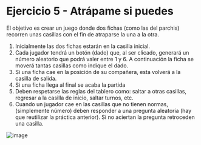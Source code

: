 # Ejercicio 5 - Atrápame si puedes
El objetivo es crear un juego donde dos fichas (como las del parchis) recorren unas casillas con el fin de atraparse la una a la otra.
1. Inicialmente las dos fichas estarán en la casilla inicial.
2. Cada jugador tendrá un botón (dado) que, al ser clicado, generará un número aleatorio que podrá valer entre 1 y 6. A continuación la ficha se moverá tantas casillas como indique el dado.
3. Si una ficha cae en la posición de su compañera, esta volverá a la casilla de salida.
4. Si una ficha llega al final se acaba la partida
5. Deben respetarse las reglas del tablero como: saltar a otras casillas, regresar a la casilla de inicio, saltar turnos, etc.
6. Cuando un jugador cae en las casillas que no tienen normas, (simplemente número) deben responder a una pregunta aleatoria (hay que reutilizar la práctica anterior). Si no aciertan la pregunta retroceden una casilla.

![image](https://github.com/user-attachments/assets/fb22b149-d5d2-4c89-b279-6978579a425e)
